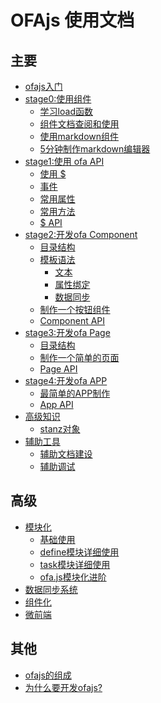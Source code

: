 # OFAjs 使用文档

## 主要
* [ofajs入门](docs/guide.md)
* [stage0:使用组件](docs/stage0/start.md)
    * [学习load函数](docs/stage0/load.md)
    * [组件文档查阅和使用](docs/stage0/use_component.md)
    * [使用markdown组件](docs/stage0/use_omd.md)
    * [5分钟制作markdown编辑器](docs/stage0/md_editor.md)
* [stage1:使用 ofa API](docs/stage1/useapi.md)
    * [使用 $](docs/stage1/usedoll.md)
    * [事件](docs/stage1/event.md)
    * [常用属性](docs/stage1/frequently_attr.md)
    * [常用方法](docs/stage1/frequently_func.md)
    * [$ API]()
* [stage2:开发ofa Component]()
    * [目录结构]()
    * [模板语法]()
        * [文本]()
        * [属性绑定]()
        * [数据同步]()
    * [制作一个按钮组件]()
    * [Component API]()
* [stage3:开发ofa Page]()
    * [目录结构]()
    * [制作一个简单的页面]()
    * [Page API]()
* [stage4:开发ofa APP]()
    * [最简单的APP制作]()
    * [App API]()
* [高级知识]()
    * [stanz对象]()
* [辅助工具]()
    * [辅助文档建设]()
    * [辅助调试]()

## 高级
* [模块化](docs/drill/guide.md)
    * [基础使用](docs/drill/base_use.md)
    * [define模块详细使用](docs/drill/define.md)
    * [task模块详细使用](docs/drill/task.md)
    * [ofa.js模块化进阶](docs/drill/more.md)
* [数据同步系统]()
* [组件化]()
* [微前端]()

## 其他
* [ofajs的组成]()
* [为什么要开发ofajs?](docs/why_create_ofajs.md)